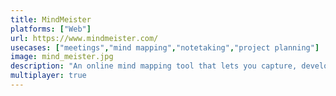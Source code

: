 ```yaml
---
title: MindMeister
platforms: ["Web"]
url: https://www.mindmeister.com/
usecases: ["meetings","mind mapping","notetaking","project planning"]
image: mind_meister.jpg
description: "An online mind mapping tool that lets you capture, develop and share ideas visually."
multiplayer: true
---
```

